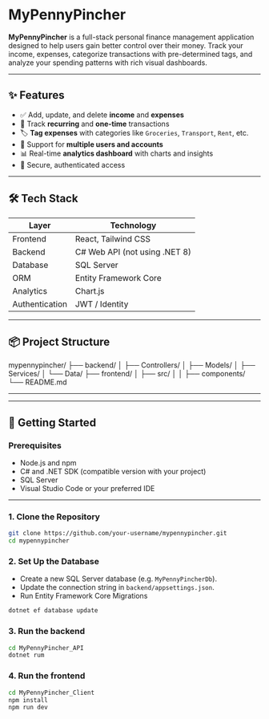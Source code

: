 # MyPennyPincher

**MyPennyPincher** is a full-stack personal finance management application designed to help users gain better control over their money. Track your income, expenses, categorize transactions with pre-determined tags, and analyze your spending patterns with rich visual dashboards.

---

## ✨ Features

- ✅ Add, update, and delete **income** and **expenses**
- 🔁 Track **recurring** and **one-time** transactions
- 🏷️ **Tag expenses** with categories like `Groceries`, `Transport`, `Rent`, etc.
- 👥 Support for **multiple users and accounts**
- 📊 Real-time **analytics dashboard** with charts and insights
- 🔐 Secure, authenticated access

---

## 🛠️ Tech Stack

| Layer        | Technology              |
|--------------|--------------------------|
| Frontend     | React, Tailwind CSS       |
| Backend      | C# Web API (not using .NET 8) |
| Database     | SQL Server                |
| ORM          | Entity Framework Core     |
| Analytics    | Chart.js      |
| Authentication | JWT / Identity           |

---

## 📦 Project Structure
mypennypincher/
├── backend/
│ ├── Controllers/
│ ├── Models/
│ ├── Services/
│ └── Data/
├── frontend/
│ ├── src/
│ │ ├── components/
└── README.md

---

---

## 🚀 Getting Started

### Prerequisites

- Node.js and npm
- C# and .NET SDK (compatible version with your project)
- SQL Server
- Visual Studio Code or your preferred IDE

---

### 1. Clone the Repository

```bash
git clone https://github.com/your-username/mypennypincher.git
cd mypennypincher
```
### 2. Set Up the Database

- Create a new SQL Server database (e.g. `MyPennyPincherDb`).
- Update the connection string in `backend/appsettings.json`.
- Run Entity Framework Core Migrations
```bash
dotnet ef database update
```
### 3. Run the backend
```bash
cd MyPennyPincher_API
dotnet rum
```

### 4. Run the frontend
```bash
cd MyPennyPincher_Client
npm install
npm run dev

